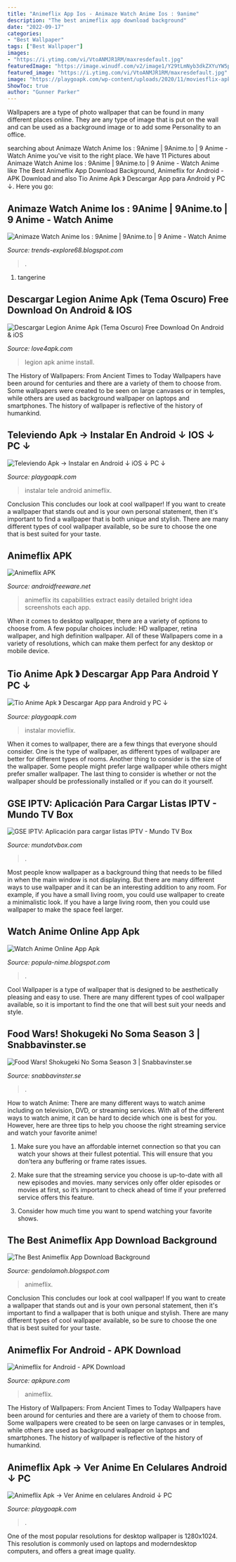 ```yaml
---
title: "Animeflix App Ios - Animaze Watch Anime Ios : 9anime"
description: "The best animeflix app download background"
date: "2022-09-17"
categories:
- "Best Wallpaper"
tags: ["Best Wallpaper"]
images:
- "https://i.ytimg.com/vi/VtoANMJR1RM/maxresdefault.jpg"
featuredImage: "https://image.winudf.com/v2/image1/Y29tLmNyb3dkZXYuYW5pbWVmbGl4X3NjcmVlbl8yXzE1NTQyNjUwMDRfMDk5/screen-2.jpg?fakeurl=1&amp;type=.jpg"
featured_image: "https://i.ytimg.com/vi/VtoANMJR1RM/maxresdefault.jpg"
image: "https://playgoapk.com/wp-content/uploads/2020/11/moviesflix-apk-768x432.jpg"
ShowToc: true
author: "Gunner Parker"
---
```





Wallpapers are a type of photo wallpaper that can be found in many different places online. They are any type of image that is put on the wall and can be used as a background image or to add some Personality to an office.

	

		
searching about Animaze Watch Anime Ios : 9Anime | 9Anime.to | 9 Anime - Watch Anime you've visit to the right place. We have 11 Pictures about Animaze Watch Anime Ios : 9Anime | 9Anime.to | 9 Anime - Watch Anime like The Best Animeflix App Download Background, Animeflix for Android - APK Download and also Tio Anime Apk 》 Descargar App para Android y PC ↓. Here you go:
		
    
## Animaze Watch Anime Ios : 9Anime | 9Anime.to | 9 Anime - Watch Anime

<img loading=lazy src="https://i.ytimg.com/vi/VtoANMJR1RM/maxresdefault.jpg" onerror="this.onerror=null;this.src='https://tse1.mm.bing.net/th?id=OIP.2OFRkQX3IUOJYlgXeKCUngHaEK&amp;pid=15.1';" alt="Animaze Watch Anime Ios : 9Anime | 9Anime.to | 9 Anime - Watch Anime">

_Source: trends-explore68.blogspot.com_

>. 

	

1. tangerine 

    
## Descargar Legion Anime Apk (Tema Oscuro) Free Download On Android &amp; IOS

<img loading=lazy src="https://love4apk.com/wp-content/uploads/2020/08/install-Legion-Anime-Apk.jpg" onerror="this.onerror=null;this.src='https://tse3.mm.bing.net/th?id=OIP.JEP0JGM2kWJm2mdgB0QvagHaGk&amp;pid=15.1';" alt="Descargar Legion Anime Apk (Tema Oscuro) Free Download On Android &amp; iOS">

_Source: love4apk.com_

>legion apk anime install. 

	

The History of Wallpapers: From Ancient Times to Today
Wallpapers have been around for centuries and there are a variety of them to choose from. Some wallpapers were created to be seen on large canvases or in temples, while others are used as background wallpaper on laptops and smartphones. The history of wallpaper is reflective of the history of humankind.

    
## Televiendo Apk → Instalar En Android ↓ IOS ↓ PC ↓

<img loading=lazy src="https://playgoapk.com/wp-content/uploads/2021/01/tele-latino-tv-box-300x169.jpg" onerror="this.onerror=null;this.src='https://tse3.mm.bing.net/th?id=OIP.j78NGo6VZcVG8ungJ_VxwgAAAA&amp;pid=15.1';" alt="Televiendo Apk → Instalar en Android ↓ iOS ↓ PC ↓">

_Source: playgoapk.com_

>instalar tele android animeflix. 

	

Conclusion
This concludes our look at cool wallpaper! If you want to create a wallpaper that stands out and is your own personal statement, then it's important to find a wallpaper that is both unique and stylish. There are many different types of cool wallpaper available, so be sure to choose the one that is best suited for your taste.

    
## Animeflix APK

<img loading=lazy src="https://lh3.googleusercontent.com/UQqx0nQxVMirPv4TQ_l56WKjWrVUMkM8Us54zEIUu4cFQVuDJsexZWw8qdnQnhzZg1U" onerror="this.onerror=null;this.src='https://tse1.mm.bing.net/th?id=OIP.oNKGzAMrDOrxhu8xloGu4QAAAA&amp;pid=15.1';" alt="Animeflix APK">

_Source: androidfreeware.net_

>animeflix its capabilities extract easily detailed bright idea screenshots each app. 

	

When it comes to desktop wallpaper, there are a variety of options to choose from. A few popular choices include: HD wallpaper, retina wallpaper, and high definition wallpaper. All of these Wallpapers come in a variety of resolutions, which can make them perfect for any desktop or mobile device. 

    
## Tio Anime Apk 》 Descargar App Para Android Y PC ↓

<img loading=lazy src="https://playgoapk.com/wp-content/uploads/2020/11/moviesflix-apk.jpg" onerror="this.onerror=null;this.src='https://tse1.mm.bing.net/th?id=OIP.mskQSlhjb6WKZnNtWDOcEwHaEK&amp;pid=15.1';" alt="Tio Anime Apk 》 Descargar App para Android y PC ↓">

_Source: playgoapk.com_

>instalar movieflix. 

	

When it comes to wallpaper, there are a few things that everyone should consider. One is the type of wallpaper, as different types of wallpaper are better for different types of rooms. Another thing to consider is the size of the wallpaper. Some people might prefer large wallpaper while others might prefer smaller wallpaper. The last thing to consider is whether or not the wallpaper should be professionally installed or if you can do it yourself.

    
## GSE IPTV: Aplicación Para Cargar Listas IPTV - Mundo TV Box

<img loading=lazy src="https://i1.wp.com/mundotvbox.com/wp-content/uploads/2019/04/9-portada-gse-iptv.jpg?resize=800%2C445&amp;ssl=1" onerror="this.onerror=null;this.src='https://tse1.mm.bing.net/th?id=OIP.nD74fklUNZD6o4PbbjOXkwHaEH&amp;pid=15.1';" alt="GSE IPTV: Aplicación para cargar listas IPTV - Mundo TV Box">

_Source: mundotvbox.com_

>. 

	

Most people know wallpaper as a background thing that needs to be filled in when the main window is not displaying. But there are many different ways to use wallpaper and it can be an interesting addition to any room. For example, if you have a small living room, you could use wallpaper to create a minimalistic look. If you have a large living room, then you could use wallpaper to make the space feel larger.

    
## Watch Anime Online App Apk

<img loading=lazy src="https://lh6.googleusercontent.com/proxy/eGfl1tsAo407njrWBeeqgmGrLqGba7XCRdsLmonus-b5UpVCJy1am_Ocu-ntoxwUzohaL40c6sGjZHWaCwu6wTb3PF7EtOcsNvS26XCO5oVb464EpWnflr75C6vIouJOar3kw24kXUX2ZSpRTAry=w1200-h630-p-k-no-nu" onerror="this.onerror=null;this.src='https://tse3.mm.bing.net/th?id=OIP.NPeaYO1P_-VSkLHFwyz-EQHaD4&amp;pid=15.1';" alt="Watch Anime Online App Apk">

_Source: popula-nime.blogspot.com_

>. 

	

Cool Wallpaper is a type of wallpaper that is designed to be aesthetically pleasing and easy to use. There are many different types of cool wallpaper available, so it is important to find the one that will best suit your needs and style.

    
## Food Wars! Shokugeki No Soma Season 3 | Snabbavinster.se

<img loading=lazy src="https://i.pinimg.com/originals/14/62/b8/1462b8ae2fbaf5756cf2ea4e60a869e3.png" onerror="this.onerror=null;this.src='https://tse2.mm.bing.net/th?id=OIP.PZF9_zOxEIqyZSIRYjyfMAHaMw&amp;pid=15.1';" alt="Food Wars! Shokugeki No Soma Season 3 | Snabbavinster.se">

_Source: snabbavinster.se_

>. 

	

How to watch Anime: There are many different ways to watch anime including on television, DVD, or streaming services.
With all of the different ways to watch anime, it can be hard to decide which one is best for you. However, here are three tips to help you choose the right streaming service and watch your favorite anime!
1. Make sure you have an affordable internet connection so that you can watch your shows at their fullest potential. This will ensure that you don’tera any buffering or frame rates issues.

2. Make sure that the streaming service you choose is up-to-date with all new episodes and movies. many services only offer older episodes or movies at first, so it’s important to check ahead of time if your preferred service offers this feature.

3. Consider how much time you want to spend watching your favorite shows.

    
## The Best Animeflix App Download Background

<img loading=lazy src="https://image.winudf.com/v2/image1/Y29tLmNyb3dkZXYuYW5pbWVmbGl4X3NjcmVlbl8yXzE1NTQyNjUwMDRfMDk5/screen-2.jpg?fakeurl=1&amp;type=.jpg" onerror="this.onerror=null;this.src='https://tse3.mm.bing.net/th?id=OIP.-eqHuyZ91y3X9QPojR6usAHaNK&amp;pid=15.1';" alt="The Best Animeflix App Download Background">

_Source: gendolamoh.blogspot.com_

>animeflix. 

	

Conclusion
This concludes our look at cool wallpaper! If you want to create a wallpaper that stands out and is your own personal statement, then it's important to find a wallpaper that is both unique and stylish. There are many different types of cool wallpaper available, so be sure to choose the one that is best suited for your taste.

    
## Animeflix For Android - APK Download

<img loading=lazy src="https://image.winudf.com/v2/image1/Y29tLmNyb3dkZXYuYW5pbWVmbGl4X3NjcmVlbl8xXzE1NTQyNjUwMDRfMDc4/screen-1.jpg?h=355&amp;fakeurl=1" onerror="this.onerror=null;this.src='https://tse2.mm.bing.net/th?id=OIP.CDj_0m7l9wiXARuVXQS3gwAAAA&amp;pid=15.1';" alt="Animeflix for Android - APK Download">

_Source: apkpure.com_

>animeflix. 

	

The History of Wallpapers: From Ancient Times to Today
Wallpapers have been around for centuries and there are a variety of them to choose from. Some wallpapers were created to be seen on large canvases or in temples, while others are used as background wallpaper on laptops and smartphones. The history of wallpaper is reflective of the history of humankind.

    
## Animeflix Apk → Ver Anime En Celulares Android ↓ PC

<img loading=lazy src="https://playgoapk.com/wp-content/uploads/2020/11/moviesflix-apk-768x432.jpg" onerror="this.onerror=null;this.src='https://tse1.mm.bing.net/th?id=OIP.2cqL1Xx3raWjI782KZ7BQgHaEK&amp;pid=15.1';" alt="Animeflix Apk → Ver Anime en celulares Android ↓ PC">

_Source: playgoapk.com_

>. 

	

One of the most popular resolutions for desktop wallpaper is 1280x1024. This resolution is commonly used on laptops and moderndesktop computers, and offers a great image quality.

